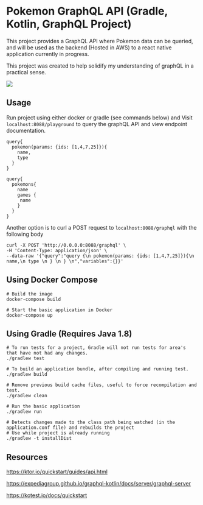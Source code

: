 # Pokemon GraphQL API (Gradle, Kotlin, GraphQL Project)
This project provides a GraphQL API where Pokemon data can be queried, and will be used as the 
backend (Hosted in AWS) to a react native application currently in progress.

This project was created to help solidify my understanding of graphQL in a practical sense.

![](https://j.gifs.com/P7RJjn.gif)

## Usage
Run project using either docker or gradle (see commands below) and
Visit `localhost:8088/playground` to query the graphQL API and view endpoint documentation.
```
query{
  pokemon(params: {ids: [1,4,7,25]}){
    name,
    type
  }
}

query{
  pokemons{
    name
    games {
     name
    }
  }
}
```
Another option is to curl a POST request to `localhost:8088/graphql` with the following body
```
curl -X POST 'http://0.0.0.0:8088/graphql' \
-H 'Content-Type: application/json' \
--data-raw '{"query":"query {\n pokemon(params: {ids: [1,4,7,25]}){\n name,\n type \n } \n } \n","variables":{}}'
```

## Using Docker Compose
```
# Build the image
docker-compose build

# Start the basic application in Docker
docker-compose up
```

## Using Gradle (Requires Java 1.8)
```
# To run tests for a project, Gradle will not run tests for area's that have not had any changes.
./gradlew test

# To build an application bundle, after compiling and running test.
./gradlew build

# Remove previous build cache files, useful to force recompilation and test.
./gradlew clean

# Run the basic application
./gradlew run

# Detects changes made to the class path being watched (in the application.conf file) and rebuilds the project
# Use while project is already running
./gradlew -t installDist
```

## Resources
https://ktor.io/quickstart/guides/api.html

https://expediagroup.github.io/graphql-kotlin/docs/server/graphql-server

https://kotest.io/docs/quickstart
